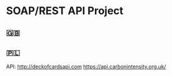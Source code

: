 # SOAP/REST API Project

## 🇬🇧

## 🇵🇱


API:
http://deckofcardsapi.com
https://api.carbonintensity.org.uk/
